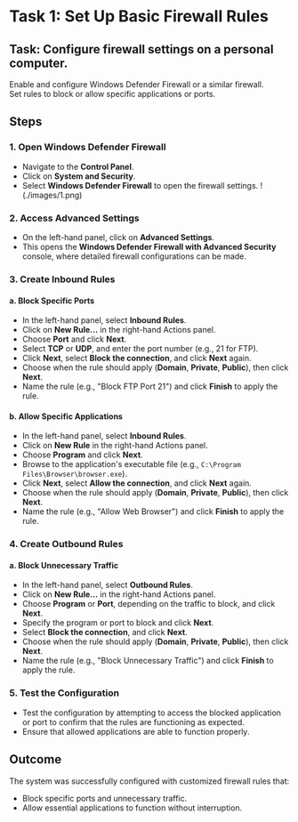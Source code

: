 # Task 1: Set Up Basic Firewall Rules

## Task: Configure firewall settings on a personal computer.
Enable and configure Windows Defender Firewall or a similar firewall.  
Set rules to block or allow specific applications or ports.

## Steps

### 1. Open Windows Defender Firewall
- Navigate to the **Control Panel**.
- Click on **System and Security**.
- Select **Windows Defender Firewall** to open the firewall settings.
!(./images/1.png)

### 2. Access Advanced Settings
- On the left-hand panel, click on **Advanced Settings**.
- This opens the **Windows Defender Firewall with Advanced Security** console, where detailed firewall configurations can be made.

### 3. Create Inbound Rules

#### a. Block Specific Ports
- In the left-hand panel, select **Inbound Rules**.
- Click on **New Rule...** in the right-hand Actions panel.
- Choose **Port** and click **Next**.
- Select **TCP** or **UDP**, and enter the port number (e.g., 21 for FTP).
- Click **Next**, select **Block the connection**, and click **Next** again.
- Choose when the rule should apply (**Domain**, **Private**, **Public**), then click **Next**.
- Name the rule (e.g., "Block FTP Port 21") and click **Finish** to apply the rule.

#### b. Allow Specific Applications
- In the left-hand panel, select **Inbound Rules**.
- Click on **New Rule** in the right-hand Actions panel.
- Choose **Program** and click **Next**.
- Browse to the application's executable file (e.g., `C:\Program Files\Browser\browser.exe`).
- Click **Next**, select **Allow the connection**, and click **Next** again.
- Choose when the rule should apply (**Domain**, **Private**, **Public**), then click **Next**.
- Name the rule (e.g., "Allow Web Browser") and click **Finish** to apply the rule.

### 4. Create Outbound Rules

#### a. Block Unnecessary Traffic
- In the left-hand panel, select **Outbound Rules**.
- Click on **New Rule...** in the right-hand Actions panel.
- Choose **Program** or **Port**, depending on the traffic to block, and click **Next**.
- Specify the program or port to block and click **Next**.
- Select **Block the connection**, and click **Next**.
- Choose when the rule should apply (**Domain**, **Private**, **Public**), then click **Next**.
- Name the rule (e.g., "Block Unnecessary Traffic") and click **Finish** to apply the rule.

### 5. Test the Configuration
- Test the configuration by attempting to access the blocked application or port to confirm that the rules are functioning as expected.
- Ensure that allowed applications are able to function properly.

## Outcome
The system was successfully configured with customized firewall rules that:
- Block specific ports and unnecessary traffic.
- Allow essential applications to function without interruption.
